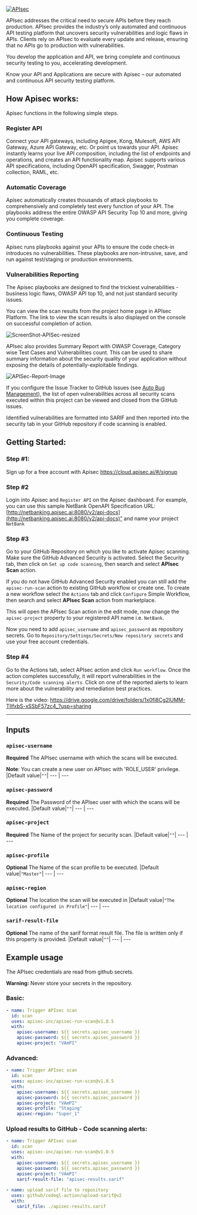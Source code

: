 [![APIsec](https://cloud.apisec.ai/assets/images/logo.png)](https://www.apisec.ai/product)

APIsec addresses the critical need to secure APIs before they reach production. APIsec provides the industry’s only automated and continuous API testing platform that uncovers security vulnerabilities and logic flaws in APIs. Clients rely on APIsec to evaluate every update and release, ensuring that no APIs go to production with vulnerabilities.

You develop the application and API, we bring complete and continuous security testing to you, accelerating development. 

Know your API and Applications are secure with Apisec – our automated and continuous API security testing platform. 

## How Apisec works:
Apisec functions in the following simple steps.

### Register API
Connect your API gateways, including Apigee, Kong, Mulesoft, AWS API Gateway, Azure API Gateway, etc. Or point us towards your API. Apisec instantly learns your live API composition, including the list of endpoints and operations, and creates an API functionality map. Apisec supports various API specifications, including OpenAPI specification, Swagger, Postman collection, RAML, etc.

### Automatic Coverage
Apisec automatically creates thousands of attack playbooks to comprehensively and completely test every function of your API. The playbooks address the entire OWASP API Security Top 10 and more, giving you complete coverage.

### Continuous Testing
Apisec runs playbooks against your APIs to ensure the code check-in introduces no vulnerabilities. These playbooks are non-intrusive, save, and run against test/staging or production environments.

### Vulnerabilities Reporting
The Apisec playbooks are designed to find the trickiest vulnerabilities - business logic flaws, OWASP API top 10, and not just standard security issues. 

You can view the scan results from the project home page in APIsec Platform. The link to view the scan results is also displayed on the console on successful completion of action.

![ScreenShot-APISec-resized](https://user-images.githubusercontent.com/83706991/133243533-5a8cd3b6-9537-4427-af3b-58736fdfe010.jpg)

APIsec also provides Summary Report with OWASP Coverage, Category wise Test Cases and Vulnerabilities count.
This can be used to share summary information about the security quality of your application without exposing the details of potentially-exploitable findings. 

![APISec-Report-Image](https://user-images.githubusercontent.com/83706991/133770517-a4c7c4ed-fd69-4daa-a183-8a5a44a4e904.jpg)

If you configure the Issue Tracker to GitHub Issues (see [Auto Bug Management](https://www.apisec.ai/documentation#section6)), the list of open vulnerabilities across all security scans executed within this project can be viewed and closed from the GitHub issues.

Identified vulnerabilities are formatted into SARIF and then reported into the security tab in your GitHub repository if code scanning is enabled.

## Getting Started:

### Step #1: 
Sign up for a free account with Apisec
https://cloud.apisec.ai/#/signup

### Step #2
Login into Apisec and `Register API` on the Apisec dashboard. 
For example, you can use this sample NetBank OpenAPI Specification URL: [http://netbanking.apisec.ai:8080/v2/api-docs](http://netbanking.apisec.ai:8080/v2/api-docs)” and name your project `NetBank`

### Step #3
Go to your GitHub Repository on which you like to activate Apisec scanning. Make sure the GitHub Advanced Security is activated. Select the Security tab, then click on `Set up code scanning`, then search and select **APIsec Scan** action. 

If you do not have GitHub Advanced Security enabled you can still add the `apisec-run-scan` action to existing GitHub workflow or create one. To create a new workflow select the `Actions` tab and click `Configure` Simple Workflow, then search and select **APIsec Scan** action from marketplace.

This will open the APIsec Scan action in the edit mode, now change the `apisec-project` property to your registered API name i.e. `NetBank`.

Now you need to add `apisec_username` and `apisec_password` as repository secrets. Go to `Repository/Settings/Secrets/New repository secrets` and use your free account credentials.

### Step #4
Go to the Actions tab, select APIsec action and click `Run workflow`. Once the action completes successfully, it will report vulnerabilities in the `Security/Code scanning alerts`. Click on one of the reported alerts to learn more about the vulnerability and remediation best practices.

Here is the video:
https://drive.google.com/drive/folders/1x0fi8Cg2lUMM-TIlfxbS-xSSbF57zc4_?usp=sharing


___

## Inputs

### `apisec-username`
**Required** The APIsec username with which the scans will be executed.

**Note**: You can create a new user on APIsec with 'ROLE_USER' privilege.
|Default value|`""`|
--- | ---
### `apisec-password`
**Required** The Password of the APIsec user with which the scans will be executed.
|Default value|`""`|
--- | ---
### `apisec-project`
**Required** The Name of the project for security scan.
|Default value|`""`|
--- | ---
### `apisec-profile`
**Optional** The Name of the scan profile to be executed.
|Default value|`"Master"`|
--- | ---
### `apisec-region`
**Optional**  The location the scan will be executed in
|Default value|`"The location configured in Profile"`|
--- | ---
### `sarif-result-file`
**Optional** The name of the sarif format result file. The file is written only if this property is provided.
|Default value|`""`|
--- | ---

## Example usage

The APIsec credentials are read from github secrets.

**Warning:** Never store your secrets in the repository.

### Basic:

```yaml
- name: Trigger APIsec scan
  id: scan
  uses: apisec-inc/apisec-run-scan@v1.0.5
  with:
    apisec-username: ${{ secrets.apisec_username }}
    apisec-password: ${{ secrets.apisec_password }}
    apisec-project: "VAmPI"
```
### Advanced:

```yaml
- name: Trigger APIsec scan
  id: scan
  uses: apisec-inc/apisec-run-scan@v1.0.5
  with:
    apisec-username: ${{ secrets.apisec_username }}
    apisec-password: ${{ secrets.apisec_password }}
    apisec-project: "VAmPI"
    apisec-profile: "Staging"
    apisec-region: "Super_1"
```
### Upload results to GitHub - Code scanning alerts:

```yaml
- name: Trigger APIsec scan
  id: scan
  uses: apisec-inc/apisec-run-scan@v1.0.5
  with:
    apisec-username: ${{ secrets.apisec_username }}
    apisec-password: ${{ secrets.apisec_password }}
    apisec-project: "VAmPI"
    sarif-result-file: "apisec-results.sarif"
    
- name: upload sarif file to repository
  uses: github/codeql-action/upload-sarif@v2
  with:
    sarif_file: ./apisec-results.sarif
```
